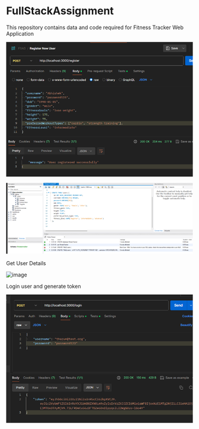 # FullStackAssignment

This repository contains data and code required for Fitness Tracker Web Application


![Register Users](image.png)

![DATABASE](image-1.png)

Get User Details

![image](https://github.com/rajeshs-raju/FullStackAssignment/assets/21701072/b3e9a29f-19c4-4422-8d32-7e3ce8f775e6)

Login user and generate token

![alt text](image-2.png)
